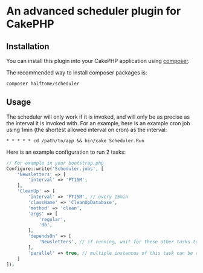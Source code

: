 # An advanced scheduler plugin for CakePHP

## Installation

You can install this plugin into your CakePHP application using [composer](http://getcomposer.org).

The recommended way to install composer packages is:

```
composer halftome/scheduler
```

## Usage
The scheduler will only work if it is invoked, and will only be as precise as the interval it is invoked with.
For an example, here is an example cron job using 1min (the shortest allowed interval on cron) as the interval:
```cron
* * * * * cd /path/to/app && bin/cake Scheduler.Run
```

Here is an example configuration to run 2 tasks:
```php
// For example in your bootstrap.php
Configure::write('Scheduler.jobs', [
    'Newsletters' => [
        'interval' => 'PT15M',
    ],
    'CleanUp' => [
        'interval' => 'PT15M', // every 15min
        'className' => 'CleanUpDatabase',
        'method' => 'clean',
        'args' => [
            'regular',
            'db',
        ],
        'dependsOn' => [
            'Newsletters', // if running, wait for these other tasks to finish
        ],
        'parallel' => true, // multiple instances of this task can be run simultaneously
    ]
]);
```